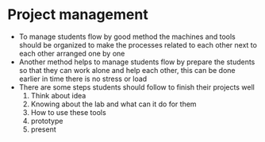 # Project management

- To manage students flow by good method the machines and tools should be organized to make the processes related to each other next to each other arranged one by one
- Another method helps to manage students flow by prepare the students so that they can work alone and help each other, this can be done earlier in time there is no stress or load
- There are some steps students should follow to finish their projects well
  1. Think about idea
  2. Knowing about the lab and what can it do for them
  3. How to use these tools
  4. prototype
  5. present
